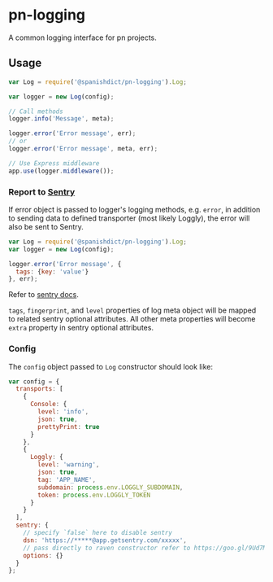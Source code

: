 # pn-logging

A common logging interface for pn projects.

## Usage

```js
var Log = require('@spanishdict/pn-logging').Log;

var logger = new Log(config);

// Call methods
logger.info('Message', meta);

logger.error('Error message', err);
// or
logger.error('Error message', meta, err);

// Use Express middleware
app.use(logger.middleware());
```

### Report to [Sentry](https://getsentry.com)

If error object is passed to logger's logging methods, e.g. `error`, in addition to sending data to defined transporter (most likely Loggly), the error will also be sent to Sentry.

```js
var Log = require('@spanishdict/pn-logging').Log;
var logger = new Log(config);

logger.error('Error message', {
  tags: {key: 'value'}
}, err);
```

Refer to [sentry docs](https://docs.getsentry.com/hosted/clients/node/usage/#optional-attributes).

`tags`, `fingerprint`, and `level` properties of log meta object will be mapped to related sentry optional attributes. All other meta properties will become `extra` property in sentry optional attributes.

### Config

The `config` object passed to `Log` constructor should look like:

```js
var config = {
  transports: [
    {
      Console: {
        level: 'info',
        json: true,
        prettyPrint: true
      }
    },
    {
      Loggly: {
        level: 'warning',
        json: true,
        tag: 'APP_NAME',
        subdomain: process.env.LOGGLY_SUBDOMAIN,
        token: process.env.LOGGLY_TOKEN
      }
    }
  ],
  sentry: {
    // specify `false` here to disable sentry
    dsn: 'https://*****@app.getsentry.com/xxxxx',
    // pass directly to raven constructor refer to https://goo.gl/9Ud7Mz
    options: {}
  }
};
```
